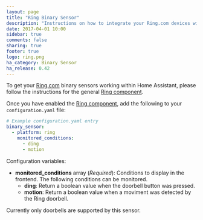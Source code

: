 ```yaml
---
layout: page
title: "Ring Binary Sensor"
description: "Instructions on how to integrate your Ring.com devices within Home Assistant."
date: 2017-04-01 10:00
sidebar: true
comments: false
sharing: true
footer: true
logo: ring.png
ha_category: Binary Sensor
ha_release: 0.42
---
```


To get your [Ring.com](https://ring.com/) binary sensors working within Home Assistant, please follow the instructions for the general [Ring component](/components/ring).

Once you have enabled the [Ring component](/components/ring), add the following to your `configuration.yaml` file:

```yaml
# Example configuration.yaml entry
binary_sensor:
  - platform: ring
    monitored_conditions:
      - ding
      - motion
```

Configuration variables:

- **monitored_conditions** array (*Required*): Conditions to display in the frontend. The following conditions can be monitored.
  - **ding**: Return a boolean value when the doorbell button was pressed.
  - **motion**: Return a boolean value when a moviment was detected by the Ring doorbell.

Currently only doorbells are supported by this sensor.
